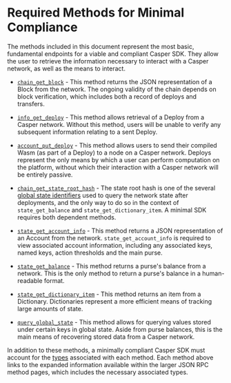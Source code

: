 # Required Methods for Minimal Compliance

The methods included in this document represent the most basic, fundamental endpoints for a viable and compliant Casper SDK. They allow the user to retrieve the information necessary to interact with a Casper network, as well as the means to interact.

* [`chain_get_block`](../json-rpc-informational#chain-get-block) - This method returns the JSON representation of a Block from the network. The ongoing validity of the chain depends on block verification, which includes both a record of deploys and transfers.

* [`info_get_deploy`](../json-rpc-informational#info-get-deploy) - This method allows retrieval of a Deploy from a Casper network. Without this method, users will be unable to verify any subsequent information relating to a sent Deploy.

* [`account_put_deploy`](../json-rpc-transactional#account-put-deploy) - This method allows users to send their compiled Wasm (as part of a Deploy) to a node on a Casper network. Deploys represent the only means by which a user can perform computation on the platform, without which their interaction with a Casper network will be entirely passive.

* [`chain_get_state_root_hash`](../json-rpc-informational#chain-get-state-root-hash) - The state root hash is one of the several [global state identifiers](../types_chain#globalstateidentifier) used to query the network state after deployments, and the only way to do so in the context of `state_get_balance` and `state_get_dictionary_item`. A minimal SDK requires both dependent methods.

* [`state_get_account_info`](../json-rpc-informational#state-get-account-info) - This method returns a JSON representation of an Account from the network. `state_get_account_info` is required to view associated account information, including any associated keys, named keys, action thresholds and the main purse.

* [`state_get_balance`](../json-rpc-informational#state-get-balance) - This method returns a purse's balance from a network. This is the only method to return a purse's balance in a human-readable format.

* [`state_get_dictionary_item`](../json-rpc-informational#state-get-dictionary-item) - This method returns an item from a Dictionary. Dictionaries represent a more efficient means of tracking large amounts of state.

* [`query_global_state`](../json-rpc-informational#query-global-state) - This method allows for querying values stored under certain keys in global state. Aside from purse balances, this is the main means of recovering stored data from a Casper network.

In addition to these methods, a minimally compliant Casper SDK must account for the [types](../types_chain) associated with each method. Each method above links to the expanded information available within the larger JSON RPC method pages, which includes the necessary associated types.
